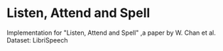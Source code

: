 # Listen, Attend and Spell

Implementation for "Listen, Attend and Spell" ,a paper by W. Chan et al.
Dataset: LibriSpeech
